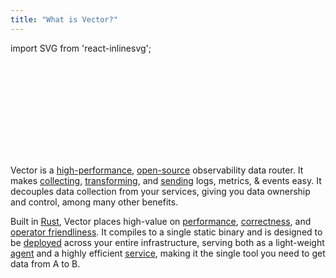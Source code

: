```yaml
---
title: "What is Vector?"
---
```


import SVG from 'react-inlinesvg';

<SVG src="/img/components.svg" />

Vector is a [high-performance][pages.index#performance], [open-source][urls.vector_repo]
observability data router. It makes [collecting][docs.sources],
[transforming][docs.transforms], and [sending][docs.sinks] logs, metrics, &
events easy. It decouples data collection from your services, giving you data
ownership and control, among many other benefits.

Built in [Rust][urls.rust], Vector places high-value on
[performance][pages.index#performance], [correctness][pages.index#correctness], and [operator
friendliness][docs.administration]. It compiles to a single static binary and is
designed to be [deployed][docs.deployment] across your entire infrastructure,
serving both as a light-weight [agent][docs.roles.agent] and a highly efficient
[service][docs.roles.service], making it the single tool you need to get data
from A to B.


[docs.administration]: /docs/administration
[docs.deployment]: /docs/setup/deployment
[docs.roles.agent]: /docs/setup/deployment/roles/agent
[docs.roles.service]: /docs/setup/deployment/roles/service
[docs.sinks]: /docs/reference/sinks
[docs.sources]: /docs/reference/sources
[docs.transforms]: /docs/reference/transforms
[pages.index#correctness]: /#correctness
[pages.index#performance]: /#performance
[urls.rust]: https://www.rust-lang.org/
[urls.vector_repo]: https://github.com/timberio/vector
